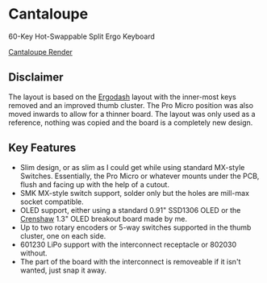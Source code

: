 # Cantaloupe
60-Key Hot-Swappable Split Ergo Keyboard

[Cantaloupe Render](Hardware/Images/render.png)

## Disclaimer
The layout is based on the [Ergodash](https://github.com/omkbd/ErgoDash) layout with the inner-most keys removed and an improved thumb cluster. The Pro Micro position was also moved inwards to allow for a thinner board. The layout was only used as a reference, nothing was copied and the board is a completely new design.

## Key Features
* Slim design, or as slim as I could get while using standard MX-style Switches. Essentially, the Pro Micro or whatever mounts under the PCB, flush and facing up with the help of a cutout.
* SMK MX-style switch support, solder only but the holes are mill-max socket compatible.
* OLED support, either using a standard 0.91" SSD1306 OLED or the [Crenshaw](https://github.com/Ariamelon/Crenshaw) 1.3" OLED breakout board made by me.
* Up to two rotary encoders or 5-way switches supported in the thumb cluster, one on each side.
* 601230 LiPo support with the interconnect receptacle or 802030 without.
* The part of the board with the interconnect is removeable if it isn't wanted, just snap it away.
